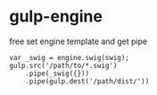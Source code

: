 # gulp-engine
free set engine template and get pipe

```
var _swig = engine.swig(swig);
gulp.src('/path/to/*.swig')
    .pipe(_swig({}))
    .pipe(gulp.dest('/path/dist/'))
```
